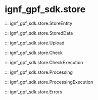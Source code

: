 # ignf_gpf_sdk.store

::: ignf_gpf_sdk.store.StoreEntity

::: ignf_gpf_sdk.store.StoredData

::: ignf_gpf_sdk.store.Upload

::: ignf_gpf_sdk.store.Check

::: ignf_gpf_sdk.store.CheckExecution

::: ignf_gpf_sdk.store.Processing

::: ignf_gpf_sdk.store.ProcessingExecution

::: ignf_gpf_sdk.store.Errors
